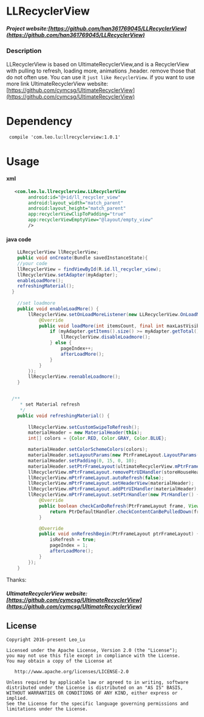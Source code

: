 # LLRecyclerView
##### Project website:[https://github.com/han361769045/LLRecyclerView](https://github.com/han361769045/LLRecyclerView)

### Description

LLRecyclerView is based on UltimateRecyclerView,and is a RecyclerView with pulling to refresh, loading more, animations ,header. remove those that do not often use.
You can use it ```just like RecyclerView```.
if you want to use more link UltimateRecyclerView website:[https://github.com/cymcsg/UltimateRecyclerView](https://github.com/cymcsg/UltimateRecyclerView)





# Dependency
```groove
 compile 'com.leo.lu:llrecyclerview:1.0.1'
```

# Usage
#### xml

```xml
   <com.leo.lu.llrecyclerview.LLRecyclerView
        android:id="@+id/ll_recycler_view"
        android:layout_width="match_parent"
        android:layout_height="match_parent"
        app:recyclerViewClipToPadding="true"
        app:recyclerViewEmptyView="@layout/empty_view"
        />
```
#### java code
```java
    LLRecyclerView llRecyclerView;
    public void onCreate(Bundle savedInstanceState){
    //your code
    llRecyclerView = findViewById(R.id.ll_recycler_view);
    llRecyclerView.setAdapter(myAdapter);
    enableLoadMore();
    refreshingMaterial();
  }
    
    //set loadmore
    public void enableLoadMore() {
        llRecyclerView.setOnLoadMoreListener(new LLRecyclerView.OnLoadMoreListener() {
            @Override
            public void loadMore(int itemsCount, final int maxLastVisiblePosition) {
                if (myAdapter.getItems().size() >= myAdapter.getTotal()) {
                    llRecyclerView.disableLoadmore();
                } else {
                    pageIndex++;
                    afterLoadMore();
                }
            }
        });
        llRecyclerView.reenableLoadmore();
    }


  /**
     * set Material refresh
     */
    public void refreshingMaterial() {
  
        llRecyclerView.setCustomSwipeToRefresh();
        materialHeader = new MaterialHeader(this);
        int[] colors = {Color.RED, Color.GRAY, Color.BLUE};

        materialHeader.setColorSchemeColors(colors);
        materialHeader.setLayoutParams(new PtrFrameLayout.LayoutParams(-1, -2));
        materialHeader.setPadding(0, 15, 0, 10);
        materialHeader.setPtrFrameLayout(ultimateRecyclerView.mPtrFrameLayout);
        llRecyclerView.mPtrFrameLayout.removePtrUIHandler(storeHouseHeader);
        llRecyclerView.mPtrFrameLayout.autoRefresh(false);
        llRecyclerView.mPtrFrameLayout.setHeaderView(materialHeader);
        llRecyclerView.mPtrFrameLayout.addPtrUIHandler(materialHeader);
        llRecyclerView.mPtrFrameLayout.setPtrHandler(new PtrHandler() {
            @Override
            public boolean checkCanDoRefresh(PtrFrameLayout frame, View content, View header) {
                return PtrDefaultHandler.checkContentCanBePulledDown(frame, content, header);
            }

            @Override
            public void onRefreshBegin(PtrFrameLayout ptrFrameLayout) {
                isRefresh = true;
                pageIndex = 1;
                afterLoadMore();
            }
        });
    }

```


Thanks:
##### UltimateRecyclerView website:[https://github.com/cymcsg/UltimateRecyclerView](https://github.com/cymcsg/UltimateRecyclerView)

## License

``` 
Copyright 2016-present Leo_Lu

Licensed under the Apache License, Version 2.0 (the "License");
you may not use this file except in compliance with the License.
You may obtain a copy of the License at

   http://www.apache.org/licenses/LICENSE-2.0

Unless required by applicable law or agreed to in writing, software
distributed under the License is distributed on an "AS IS" BASIS,
WITHOUT WARRANTIES OR CONDITIONS OF ANY KIND, either express or implied.
See the License for the specific language governing permissions and
limitations under the License.
```
